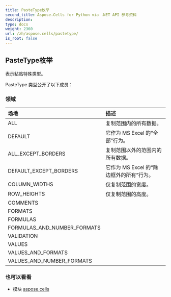 ```yaml
---
title: PasteType枚举
second_title: Aspose.Cells for Python via .NET API 参考资料
description:
type: docs
weight: 2360
url: /zh/aspose.cells/pastetype/
is_root: false
---
```

## PasteType枚举
表示粘贴特殊类型。



PasteType 类型公开了以下成员：

### 领域
|场地|描述|
| :- | :- |
| ALL |复制范围内的所有数据。|
| DEFAULT |它作为 MS Excel 的“全部”行为。|
| ALL_EXCEPT_BORDERS |复制范围以外的范围内的所有数据。|
| DEFAULT_EXCEPT_BORDERS |它作为 MS Excel 的“除边框外的所有”行为。|
| COLUMN_WIDTHS |仅复制范围的宽度。|
| ROW_HEIGHTS |仅复制范围的高度。|
| COMMENTS |  |
| FORMATS |  |
| FORMULAS |  |
| FORMULAS_AND_NUMBER_FORMATS |  |
| VALIDATION |  |
| VALUES |  |
| VALUES_AND_FORMATS |  |
| VALUES_AND_NUMBER_FORMATS |  |



### 也可以看看
* 模块 [aspose.cells](..)
